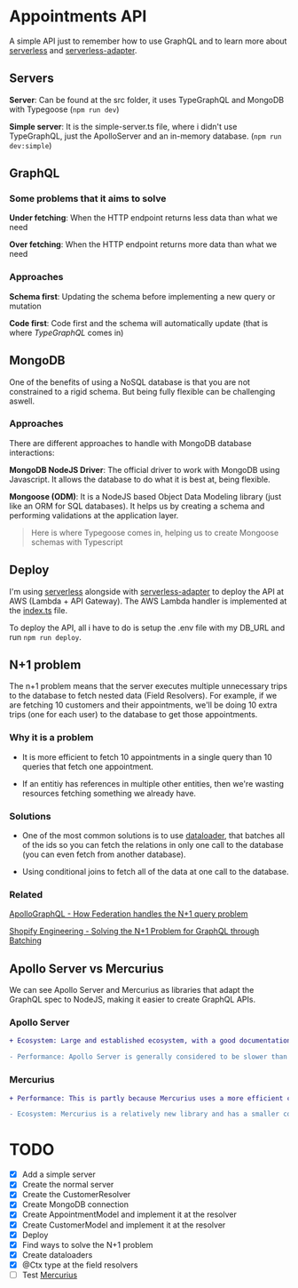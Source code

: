 # Appointments API

A simple API just to remember how to use GraphQL and to learn more about [serverless](https://www.serverless.com/) and [serverless-adapter](https://serverless-adapter.viniciusl.com.br/).

## Servers

**Server**: Can be found at the src folder, it uses TypeGraphQL and MongoDB with Typegoose (`npm run dev`)

**Simple server**: It is the simple-server.ts file, where i didn't use TypeGraphQL, just the ApolloServer and an in-memory database. (`npm run dev:simple`)

## GraphQL

### Some problems that it aims to solve

**Under fetching**: When the HTTP endpoint returns less data than what we need

**Over fetching**: When the HTTP endpoint returns more data than what we need

### Approaches

**Schema first**: Updating the schema before implementing a new query or mutation

**Code first**: Code first and the schema will automatically update (that is where *TypeGraphQL* comes in)

## MongoDB

One of the benefits of using a NoSQL database is that you are not constrained to a rigid schema. But being fully flexible can be challenging aswell.

### Approaches

There are different approaches to handle with MongoDB database interactions:

**MongoDB NodeJS Driver**: The official driver to work with MongoDB using Javascript. It allows the database to do what it is best at, being flexible.

**Mongoose (ODM)**: It is a NodeJS based Object Data Modeling library (just like an ORM for SQL databases). It helps us by creating a schema and performing validations at the application layer.

> Here is where Typegoose comes in, helping us to create Mongoose schemas with Typescript

## Deploy

I'm using [serverless](https://www.serverless.com/) alongside with [serverless-adapter](https://serverless-adapter.viniciusl.com.br/) to deploy the API at AWS (Lambda + API Gateway). The AWS Lambda handler is implemented at the [index.ts](src/index.ts) file.

To deploy the API, all i have to do is setup the .env file with my DB_URL and run `npm run deploy`.

## N+1 problem

The n+1 problem means that the server executes multiple unnecessary trips to the database to fetch nested data (Field Resolvers). For example, if we are fetching 10 customers and their appointments, we'll be doing 10 extra trips (one for each user) to the database to get those appointments.

### Why it is a problem

- It is more efficient to fetch 10 appointments in a single query than 10 queries that fetch one appointment.

- If an entitiy has references in multiple other entities, then we're wasting resources fetching something we already have.

### Solutions

- One of the most common solutions is to use [dataloader](https://github.com/graphql/dataloader), that batches all of the ids so you can fetch the relations in only one call to the database (you can even fetch from another database).

- Using conditional joins to fetch all of the data at one call to the database.

### Related

[ApolloGraphQL - How Federation handles the N+1 query problem](https://www.apollographql.com/docs/technotes/TN0019-federation-n-plus-1/)

[Shopify Engineering - Solving the N+1 Problem for GraphQL through Batching](https://shopify.engineering/solving-the-n-1-problem-for-graphql-through-batching#:~:text=The%20n%2B1%20problem%20means,the%20address%20for%20N%20authors.)

## Apollo Server vs Mercurius

We can see Apollo Server and Mercurius as libraries that adapt the GraphQL spec to NodeJS, making it easier to create GraphQL APIs.

### Apollo Server

```diff
+ Ecosystem: Large and established ecosystem, with a good documentation, a lot of plugins, integrations, and community resources.

- Performance: Apollo Server is generally considered to be slower than Mercurius, especially when it comes to handling large GraphQL schemas or high traffic volumes.
```

### Mercurius

```diff
+ Performance: This is partly because Mercurius uses a more efficient code generation process.

- Ecosystem: Mercurius is a relatively new library and has a smaller community than Apollo Server. This means that there are fewer plugins, integrations, and community resources available.
```

# TODO
- [x] Add a simple server
- [x] Create the normal server
- [x] Create the CustomerResolver
- [x] Create MongoDB connection
- [x] Create AppointmentModel and implement it at the resolver
- [x] Create CustomerModel and implement it at the resolver
- [x] Deploy
- [x] Find ways to solve the N+1 problem
- [x] Create dataloaders
- [x] @Ctx type at the field resolvers
- [ ] Test [Mercurius](https://mercurius.dev/)
